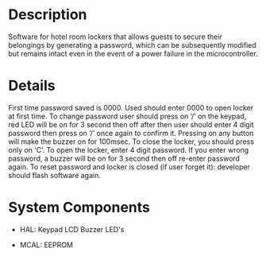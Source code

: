 # Description
 Software for hotel room lockers that allows guests to secure their belongings by generating a password, which can be subsequently modified but remains intact even in the event of a power failure in the microcontroller.

# Details

First time password saved is 0000.
Used should enter 0000 to open locker at first time.
To change password user should press on ‘/’ on the keypad, red LED will be on for 3 second then off after then user should enter 4 digit password then press on ‘/’ once again to confirm it.
Pressing on any button will make the buzzer on for 100msec.
To close the locker, you should press only on ‘C’.
To open the locker, enter 4 digit password.
If you enter wrong password, a buzzer will be on for 3 second then off re-enter password again.
To reset password and locker is closed (if user forget it): developer should flash software again.

# System Components
* HAL:
Keypad
LCD
Buzzer
LED's

* MCAL:
EEPROM

   


